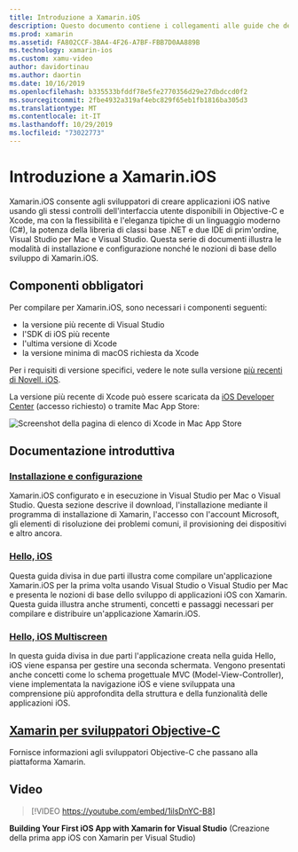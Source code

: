 ```yaml
---
title: Introduzione a Xamarin.iOS
description: Questo documento contiene i collegamenti alle guide che descrivono come configurare Xamarin.iOS e come compilare una prima applicazione, oltre a fornire informazioni su Xamarin agli sviluppatori Objective-C.
ms.prod: xamarin
ms.assetid: FA802CCF-3BA4-4F26-A7BF-FBB7D0AA889B
ms.technology: xamarin-ios
ms.custom: xamu-video
author: davidortinau
ms.author: daortin
ms.date: 10/16/2019
ms.openlocfilehash: b335533bfddf78e5fe2770356d29e27dbdccd0f2
ms.sourcegitcommit: 2fbe4932a319af4ebc829f65eb1fb1816ba305d3
ms.translationtype: MT
ms.contentlocale: it-IT
ms.lasthandoff: 10/29/2019
ms.locfileid: "73022773"
---
```

# <a name="get-started-with-xamarinios"></a>Introduzione a Xamarin.iOS

Xamarin.iOS consente agli sviluppatori di creare applicazioni iOS native usando gli stessi controlli dell'interfaccia utente disponibili in Objective-C e Xcode, ma con la flessibilità e l'eleganza tipiche di un linguaggio moderno (C#), la potenza della libreria di classi base .NET e due IDE di prim'ordine, Visual Studio per Mac e Visual Studio. Questa serie di documenti illustra le modalità di installazione e configurazione nonché le nozioni di base dello sviluppo di Xamarin.iOS.

## <a name="required-components"></a>Componenti obbligatori

Per compilare per Xamarin.iOS, sono necessari i componenti seguenti:

- la versione più recente di Visual Studio
- l'SDK di iOS più recente
- l'ultima versione di Xcode
- la versione minima di macOS richiesta da Xcode

Per i requisiti di versione specifici, vedere le note sulla versione [più recenti di Novell. iOS](/xamarin/ios/release-notes/).

La versione più recente di Xcode può essere scaricata da [iOS Developer Center](https://developer.apple.com/devcenter/ios/index.action#downloads) (accesso richiesto) o tramite Mac App Store:

![Screenshot della pagina di elenco di Xcode in Mac App Store](installation/images/xcode.png "Xcode in Mac App Store")

## <a name="getting-started-series"></a>Documentazione introduttiva

### <a name="setup-and-installationiosget-startedinstallationindexmd"></a>[Installazione e configurazione](~/ios/get-started/installation/index.md)

Xamarin.iOS configurato e in esecuzione in Visual Studio per Mac o Visual Studio. Questa sezione descrive il download, l'installazione mediante il programma di installazione di Xamarin, l'accesso con l'account Microsoft, gli elementi di risoluzione dei problemi comuni, il provisioning dei dispositivi e altro ancora.

### <a name="hello-iosiosget-startedhello-iosindexmd"></a>[Hello, iOS](~/ios/get-started/hello-ios/index.md)

Questa guida divisa in due parti illustra come compilare un'applicazione Xamarin.iOS per la prima volta usando Visual Studio o Visual Studio per Mac e presenta le nozioni di base dello sviluppo di applicazioni iOS con Xamarin. Questa guida illustra anche strumenti, concetti e passaggi necessari per compilare e distribuire un'applicazione Xamarin.iOS.

### <a name="hello-ios-multiscreeniosget-startedhello-ios-multiscreenindexmd"></a>[Hello, iOS Multiscreen](~/ios/get-started/hello-ios-multiscreen/index.md)

In questa guida divisa in due parti l'applicazione creata nella guida Hello, iOS viene espansa per gestire una seconda schermata. Vengono presentati anche concetti come lo schema progettuale MVC (Model-View-Controller), viene implementata la navigazione iOS e viene sviluppata una comprensione più approfondita della struttura e della funzionalità delle applicazioni iOS.

## <a name="xamarin-for-objective-c-developersobjective-c-developersindexmd"></a>[Xamarin per sviluppatori Objective-C](objective-c-developers/index.md)

Fornisce informazioni agli sviluppatori Objective-C che passano alla piattaforma Xamarin.

## <a name="video"></a>Video

> [!VIDEO https://youtube.com/embed/1ilsDnYC-B8]

**Building Your First iOS App with Xamarin for Visual Studio** (Creazione della prima app iOS con Xamarin per Visual Studio)
